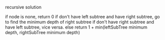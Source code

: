 recursive solution

if node is none, return 0
if don't have left subtree and have right subtree, go to find the minimum depth of right subtree
if don't have right subtree and have left subtree, vice versa.
else
return 1 + min(leftSubTree minimum depth, rightSubTree minimum depth)
